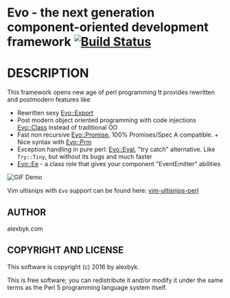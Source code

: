 # Evo - the next generation component-oriented development framework [![Build Status](https://travis-ci.org/alexbyk/perl-evo.svg?branch=master)](https://travis-ci.org/alexbyk/perl-evo)

# DESCRIPTION

This framework opens new age of perl programming
It provides rewritten and postmodern features like

- Rewritten sexy [Evo::Export](https://metacpan.org/pod/Evo::Export)
- Post modern object oriented programming with code injections [Evo::Class](https://metacpan.org/pod/Evo::Class) instead of traditional OO
- Fast non recursive [Evo::Promise](https://metacpan.org/pod/Evo::Promise), 100% Promises/Spec A compatible. + Nice syntax with [Evo::Prm](https://metacpan.org/pod/Evo::Prm)
- Exception handling in pure perl: [Evo::Eval](https://metacpan.org/pod/Evo::Eval), "try catch" alternative. Like `Try::Tiny`, but without its bugs and much faster
- [Evo::Ee](https://metacpan.org/pod/Evo::Ee) - a class role that gives your component "EventEmitter" abilities

![GIF Demo](https://raw.github.com/alexbyk/perl-evo/master/demo.gif)

Vim ultisnips with `Evo` support can be found here: [vim-ultisnips-perl](https://github.com/alexbyk/vim-ultisnips-perl)

## AUTHOR

alexbyk.com

## COPYRIGHT AND LICENSE

This software is copyright (c) 2016 by alexbyk.

This is free software; you can redistribute it and/or modify it under
the same terms as the Perl 5 programming language system itself.

